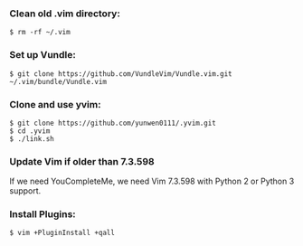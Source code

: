### Clean old .vim directory:

```
$ rm -rf ~/.vim
```


### Set up Vundle:

```
$ git clone https://github.com/VundleVim/Vundle.vim.git ~/.vim/bundle/Vundle.vim
```


### Clone and use yvim:

```
$ git clone https://github.com/yunwen0111/.yvim.git
$ cd .yvim
$ ./link.sh
```


### Update Vim if older than 7.3.598

If we need YouCompleteMe, we need Vim 7.3.598 with Python 2 or Python 3 support.


### Install Plugins:

```
$ vim +PluginInstall +qall
```
